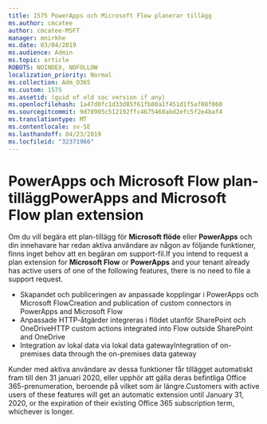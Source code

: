 ```yaml
---
title: 1575 PowerApps och Microsoft Flow planerar tillägg
ms.author: cmcatee
author: cmcatee-MSFT
manager: mnirkhe
ms.date: 03/04/2019
ms.audience: Admin
ms.topic: article
ROBOTS: NOINDEX, NOFOLLOW
localization_priority: Normal
ms.collection: Adm_O365
ms.custom: 1575
ms.assetid: (guid of old soc version if any)
ms.openlocfilehash: 1a47d0fc1d33d85f61fb80a1f451d1f5af08f060
ms.sourcegitcommit: 9d78905c512192ffc4675468abd2efc5f2e4baf4
ms.translationtype: MT
ms.contentlocale: sv-SE
ms.lasthandoff: 04/23/2019
ms.locfileid: "32371966"
---
```

# <a name="powerapps-and-microsoft-flow-plan-extension"></a><span data-ttu-id="d3461-102">PowerApps och Microsoft Flow plan-tillägg</span><span class="sxs-lookup"><span data-stu-id="d3461-102">PowerApps and Microsoft Flow plan extension</span></span>

<span data-ttu-id="d3461-103">Om du vill begära ett plan-tillägg för **Microsoft flöde** eller **PowerApps** och din innehavare har redan aktiva användare av någon av följande funktioner, finns inget behov att en begäran om support-fil.</span><span class="sxs-lookup"><span data-stu-id="d3461-103">If you intend to request a plan extension for **Microsoft Flow** or **PowerApps** and your tenant already has active users of one of the following features, there is no need to file a support request.</span></span>

- <span data-ttu-id="d3461-104">Skapandet och publiceringen av anpassade kopplingar i PowerApps och Microsoft Flow</span><span class="sxs-lookup"><span data-stu-id="d3461-104">Creation and publication of custom connectors in PowerApps and Microsoft Flow</span></span>
- <span data-ttu-id="d3461-105">Anpassade HTTP-åtgärder integreras i flödet utanför SharePoint och OneDrive</span><span class="sxs-lookup"><span data-stu-id="d3461-105">HTTP custom actions integrated into Flow outside SharePoint and OneDrive</span></span>
- <span data-ttu-id="d3461-106">Integration av lokal data via lokal data gateway</span><span class="sxs-lookup"><span data-stu-id="d3461-106">Integration of on-premises data through the on-premises  data gateway</span></span>

<span data-ttu-id="d3461-107">Kunder med aktiva användare av dessa funktioner får tillägget automatiskt fram till den 31 januari 2020, eller upphör att gälla deras befintliga Office 365-prenumeration, beroende på vilket som är längre.</span><span class="sxs-lookup"><span data-stu-id="d3461-107">Customers with active users of these features will get an automatic extension until January 31, 2020, or the expiration of their existing Office 365 subscription term, whichever is longer.</span></span>